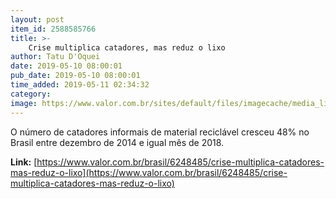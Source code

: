 ```yaml
---
layout: post
item_id: 2588585766
title: >-
    Crise multiplica catadores, mas reduz o lixo
author: Tatu D'Oquei
date: 2019-05-10 08:00:01
pub_date: 2019-05-10 08:00:01
time_added: 2019-05-11 02:34:32
category: 
image: https://www.valor.com.br/sites/default/files/imagecache/media_library_big_horizontal/gn/19/05/foto10esp-101-cata-a14.jpg
---
```


O número de catadores informais de material reciclável cresceu 48% no Brasil entre dezembro de 2014 e igual mês de 2018.

**Link:** [https://www.valor.com.br/brasil/6248485/crise-multiplica-catadores-mas-reduz-o-lixo](https://www.valor.com.br/brasil/6248485/crise-multiplica-catadores-mas-reduz-o-lixo)

